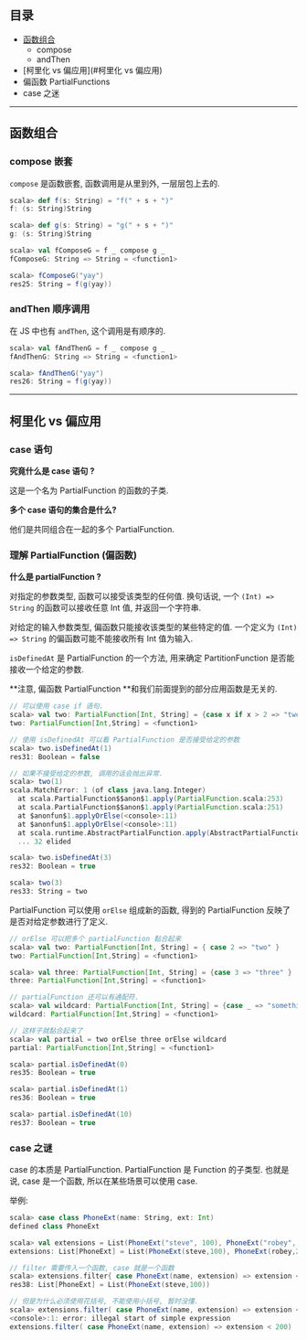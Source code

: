 ## 目录

+ [函数组合](#函数组合)
  + compose
  + andThen
+ [柯里化 vs 偏应用](#柯里化 vs 偏应用)
+ 偏函数 PartialFunctions
+ case 之迷

---

## 函数组合

### compose 嵌套

`compose` 是函数嵌套, 函数调用是从里到外, 一层层包上去的.

```scala
scala> def f(s: String) = "f(" + s + ")"
f: (s: String)String

scala> def g(s: String) = "g(" + s + ")"
g: (s: String)String

scala> val fComposeG = f _ compose g _
fComposeG: String => String = <function1>

scala> fComposeG("yay")
res25: String = f(g(yay))
```

### andThen 顺序调用

在 JS 中也有 `andThen`, 这个调用是有顺序的.

```scala
scala> val fAndThenG = f _ compose g _
fAndThenG: String => String = <function1>

scala> fAndThenG("yay")
res26: String = f(g(yay))
```

---

## 柯里化 vs 偏应用

### case 语句

**究竟什么是 case 语句 ?**

这是一个名为 PartialFunction 的函数的子类.

**多个 case 语句的集合是什么?**

他们是共同组合在一起的多个 PartialFunction.

### 理解 PartialFunction (偏函数)

**什么是 partialFunction ?**

对指定的参数类型, 函数可以接受该类型的任何值. 换句话说, 一个 `(Int) => String` 的函数可以接收任意 Int 值, 并返回一个字符串.

对给定的输入参数类型, 偏函数只能接收该类型的某些特定的值. 一个定义为 `(Int) => String` 的偏函数可能不能接收所有  Int 值为输入.

`isDefinedAt` 是 PartialFunction 的一个方法, 用来确定 PartitionFunction 是否能接收一个给定的参数.

**注意, 偏函数 PartialFunction **和我们前面提到的部分应用函数是无关的.

```scala
// 可以使用 case if 语句.
scala> val two: PartialFunction[Int, String] = {case x if x > 2 => "two"}
two: PartialFunction[Int,String] = <function1>

// 使用 isDefinedAt 可以看 PartialFunction 是否接受给定的参数
scala> two.isDefinedAt(1)
res31: Boolean = false

// 如果不接受给定的参数, 调用的话会抛出异常.
scala> two(1)
scala.MatchError: 1 (of class java.lang.Integer)
  at scala.PartialFunction$$anon$1.apply(PartialFunction.scala:253)
  at scala.PartialFunction$$anon$1.apply(PartialFunction.scala:251)
  at $anonfun$1.applyOrElse(<console>:11)
  at $anonfun$1.applyOrElse(<console>:11)
  at scala.runtime.AbstractPartialFunction.apply(AbstractPartialFunction.scala:36)
  ... 32 elided

scala> two.isDefinedAt(3)
res32: Boolean = true

scala> two(3)
res33: String = two
```

PartialFunction 可以使用 `orElse` 组成新的函数, 得到的 PartialFunction 反映了是否对给定参数进行了定义.

```scala
// orElse 可以把多个 partialFunction 黏合起来
scala> val two: PartialFunction[Int, String] = { case 2 => "two" }
two: PartialFunction[Int,String] = <function1>

scala> val three: PartialFunction[Int, String] = {case 3 => "three" }
three: PartialFunction[Int,String] = <function1>

// partialFunction 还可以有通配符.
scala> val wildcard: PartialFunction[Int, String] = {case _ => "something else"}
wildcard: PartialFunction[Int,String] = <function1>

// 这样子就黏合起来了
scala> val partial = two orElse three orElse wildcard
partial: PartialFunction[Int,String] = <function1>

scala> partial.isDefinedAt(0)
res35: Boolean = true

scala> partial.isDefinedAt(1)
res36: Boolean = true

scala> partial.isDefinedAt(10)
res37: Boolean = true

```

 ### case 之谜

case 的本质是 PartialFunction. PartialFunction 是 Function 的子类型. 也就是说, case 是一个函数, 所以在某些场景可以使用 case.

举例:

```scala
scala> case class PhoneExt(name: String, ext: Int)
defined class PhoneExt

scala> val extensions = List(PhoneExt("steve", 100), PhoneExt("robey", 200))
extensions: List[PhoneExt] = List(PhoneExt(steve,100), PhoneExt(robey,200))

// filter 需要传入一个函数, case 就是一个函数
scala> extensions.filter{ case PhoneExt(name, extension) => extension < 200}
res38: List[PhoneExt] = List(PhoneExt(steve,100))

// 但是为什么必须使用花括号, 不能使用小括号, 暂时没懂.
scala> extensions.filter( case PhoneExt(name, extension) => extension < 200)
<console>:1: error: illegal start of simple expression
extensions.filter( case PhoneExt(name, extension) => extension < 200)
```

